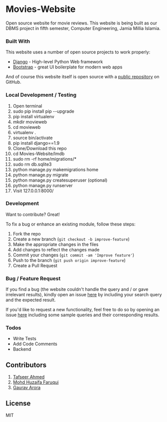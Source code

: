 # Movies-Website
Open source website for movie reviews. This website is being built as our DBMS project in fifth semester, Computer Engineering, Jamia Millia Islamia.


### Built With

This website uses a number of open source projects to work properly:

* [Django] - High-level Python Web framework
* [Bootstrap] - great UI boilerplate for modern web apps



And of course this website itself is open source with a [public repository][dill]
 on GitHub.
### Local Development / Testing
1. Open terminal
2. sudo pip install pip --upgrade
3. pip install virtualenv
4. mkdir movieweb
5. cd movieweb
6. virtualenv .
7. source bin/activate
8. pip install django==1.9
11. Clone/Download this repo
12. cd Movies-Website/lmdb
13. sudo rm -rf home/migrations/*
14. sudo rm db.sqlite3
15. python manage.py makemigrations home
16. python manage.py migrate
17. python manage.py createsuperuser (optional)
18. python manage.py runserver
19. Visit 127.0.0.1:8000/ 


  	
### Development

Want to contribute? Great!

To fix a bug or enhance an existing module, follow these steps:

1. Fork the repo
2. Create a new branch (`git checkout -b improve-feature`)
3. Make the appropriate changes in the files
4. Add changes to reflect the changes made
5. Commit your changes (`git commit -am 'Improve feature'`)
6. Push to the branch (`git push origin improve-feature`)
7. Create a Pull Request 

### Bug / Feature Request

If you find a bug (the website couldn't handle the query and / or gave irrelevant results), kindly open an issue [here](https://github.com/huzaifafaruqui/Movies-Website/issues/new) by including your search query and the expected result.

If you'd like to request a new functionality, feel free to do so by opening an issue [here](https://github.com/huzaifafaruqui/Movies-Website/issues/new) including some sample queries and their corresponding results.


### Todos

 - Write Tests
 - Add Code Comments
 - Backend

## Contributors
1. [Tafseer Ahmed](https://github.com/tafseerahmed)
2. [Mohd Huzaifa Faruqui](https://github.com/huzaifafaruqui)
3. [Gaurav Arora](https://github.com/gaurav61)

License
----

MIT



   [dill]: <https://github.com/huzaifafaruqui/Movies-Website>
   [markdown-it]: <https://github.com/markdown-it/markdown-it>
   [Django]:<https://code.djangoproject.com/>
   [Bootstrap]: <http://getbootstrap.com/getting-started/>
  

